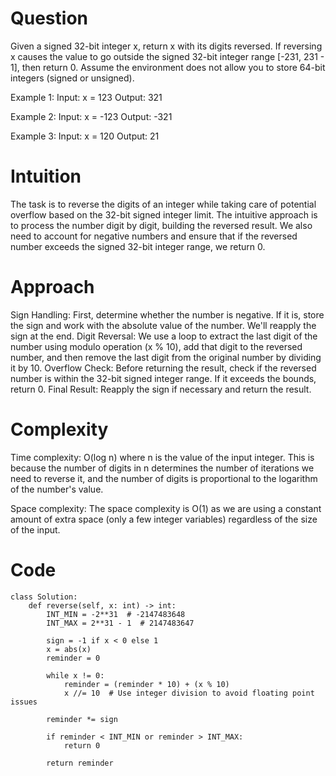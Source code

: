 # Question
Given a signed 32-bit integer x, return x with its digits reversed. If reversing x causes the value to go outside the signed 32-bit integer range [-231, 231 - 1], then return 0.
Assume the environment does not allow you to store 64-bit integers (signed or unsigned).

Example 1:
Input: x = 123
Output: 321

Example 2:
Input: x = -123
Output: -321

Example 3:
Input: x = 120
Output: 21

# Intuition
The task is to reverse the digits of an integer while taking care of potential overflow based on the 32-bit signed integer limit. The intuitive approach is to process the number digit by digit, building the reversed result. We also need to account for negative numbers and ensure that if the reversed number exceeds the signed 32-bit integer range, we return 0.

# Approach
Sign Handling: First, determine whether the number is negative. If it is, store the sign and work with the absolute value of the number. We'll reapply the sign at the end.
Digit Reversal: We use a loop to extract the last digit of the number using modulo operation (x % 10), add that digit to the reversed number, and then remove the last digit from the original number by dividing it by 10.
Overflow Check: Before returning the result, check if the reversed number is within the 32-bit signed integer range. If it exceeds the bounds, return 0.
Final Result: Reapply the sign if necessary and return the result.
# Complexity
Time complexity: O(log n)
where n is the value of the input integer. This is because the number of digits in n determines the number of iterations we need to reverse it, and the number of digits is proportional to the logarithm of the number's value.

Space complexity:
The space complexity is O(1) 
as we are using a constant amount of extra space (only a few integer variables) regardless of the size of the input.

# Code
```python3 []
class Solution:
    def reverse(self, x: int) -> int:
        INT_MIN = -2**31  # -2147483648
        INT_MAX = 2**31 - 1  # 2147483647
        
        sign = -1 if x < 0 else 1
        x = abs(x)
        reminder = 0

        while x != 0:
            reminder = (reminder * 10) + (x % 10)
            x //= 10  # Use integer division to avoid floating point issues
        
        reminder *= sign

        if reminder < INT_MIN or reminder > INT_MAX:
            return 0

        return reminder

```